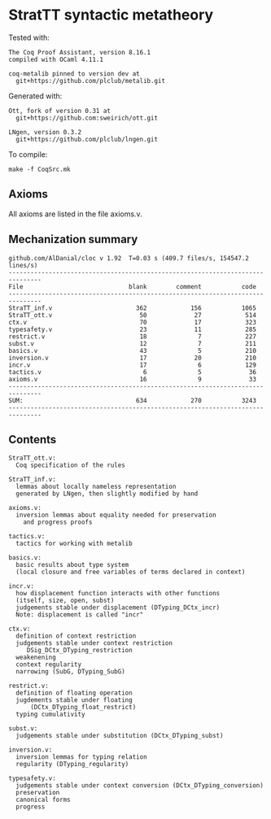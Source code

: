 # StratTT syntactic metatheory

Tested with:

    The Coq Proof Assistant, version 8.16.1
    compiled with OCaml 4.11.1
    
    coq-metalib pinned to version dev at 
      git+https://github.com/plclub/metalib.git

Generated with:

    Ott, fork of version 0.31 at
      git+https://github.com:sweirich/ott.git

    LNgen, version 0.3.2
      git+https://github.com/plclub/lngen.git

To compile:
 
    make -f CoqSrc.mk


## Axioms

All axioms are listed in the file axioms.v.


## Mechanization summary

```
github.com/AlDanial/cloc v 1.92  T=0.03 s (409.7 files/s, 154547.2 lines/s)
-------------------------------------------------------------------------------
File                             blank        comment           code
-------------------------------------------------------------------------------
StraTT_inf.v                       362            156           1065
StraTT_ott.v                        50             27            514
ctx.v                               70             17            323
typesafety.v                        23             11            285
restrict.v                          18              7            227
subst.v                             12              7            211
basics.v                            43              5            210
inversion.v                         17             20            210
incr.v                              17              6            129
tactics.v                            6              5             36
axioms.v                            16              9             33
-------------------------------------------------------------------------------
SUM:                               634            270           3243
-------------------------------------------------------------------------------
```


## Contents

```
StraTT_ott.v: 
  Coq specification of the rules

StraTT_inf.v:
  lemmas about locally nameless representation
  generated by LNgen, then slightly modified by hand

axioms.v:
  inversion lemmas about equality needed for preservation 
    and progress proofs
    
tactics.v:
  tactics for working with metalib
  
basics.v:
  basic results about type system 
  (local closure and free variables of terms declared in context)
   
incr.v:
  how displacement function interacts with other functions
  (itself, size, open, subst)
  judgements stable under displacement (DTyping_DCtx_incr)  
  Note: displacement is called "incr"

ctx.v:
  definition of context restriction
  judgements stable under context restriction
     DSig_DCtx_DTyping_restriction
  weakenening
  context regularity
  narrowing (SubG, DTyping_SubG)

restrict.v:
  definition of floating operation
  jugdements stable under floating
      (DCtx_DTyping_float_restrict)
  typing cumulativity
  
subst.v:
  judgements stable under substitution (DCtx_DTyping_subst)

inversion.v:
  inversion lemmas for typing relation
  regularity (DTyping_regularity)

typesafety.v:
  judgements stable under context conversion (DCtx_DTyping_conversion)
  preservation
  canonical forms
  progress
```
